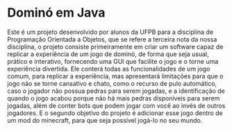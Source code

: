 # Dominó em Java

Este é um projeto desenvolvido por alunos da UFPB para a disciplina de Programação Orientada a Objetos, que se refere a terceira nota da nossa disciplina, o projeto consiste primeiramente em criar um software capaz de replicar a experiência de um jogo de dominó, de forma que seja usual, prático e interativo, fornecendo uma GUI que facilite o jogo e o torne uma experiência divertida. Ele conterá todas as funcionalidades de um jogo comum, para replicar a experiência, mas apresentará limitações para que o jogo não se torne cansativo e chato, como o recurso de pulo automático, caso o jogador não possua pedras para serem jogadas, e a identificação de quando o jogo acabou porque não há mais pedras disponíveis para serem jogadas, além de conter bots que podem jogar com você ao invés de outros jogadores. E o segundo objetivo do projeto é adicionar esse jogo dentro de um mod do minecraft, para que seja possível jogá-lo no seu mundo.